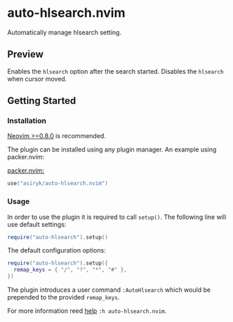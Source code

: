 # auto-hlsearch.nvim
Automatically manage hlsearch setting.

## Preview

Enables the `hlsearch` option after the search started. Disables the `hlsearch` when cursor moved.

## Getting Started

### Installation

[Neovim >=0.8.0](https://github.com/neovim/neovim/releases/tag/v0.8.0) is recommended.

The plugin can be installed using any plugin manager. An example using packer.nvim:

[packer.nvim:](https://github.com/wbthomason/packer.nvim)

```lua
use("asiryk/auto-hlsearch.nvim")
```

### Usage

In order to use the plugin it is required to call `setup()`. The following line will use default settings:

```lua
require("auto-hlsearch").setup()
```

The default configuration options:

```lua
require("auto-hlsearch").setup({
  remap_keys = { "/", "?", "*", "#" },
})
```

The plugin introduces a user command `:AutoHlsearch` which would be prepended to the provided `remap_keys`.

For more information reed [help](./doc/auto-hlsearch.txt) `:h auto-hlsearch.nvim`.
